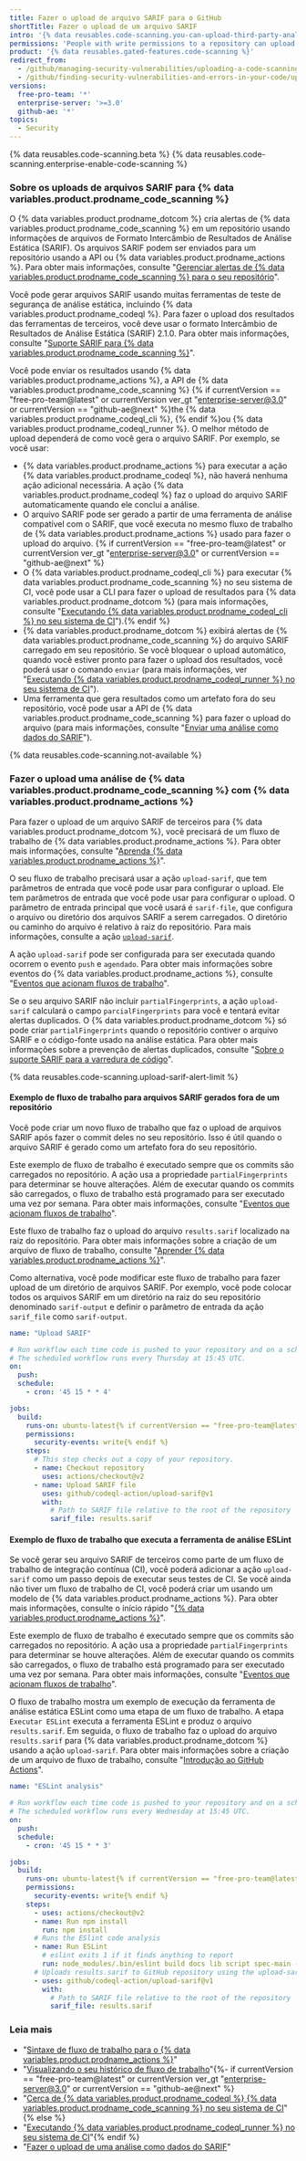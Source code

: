 ```yaml
---
title: Fazer o upload de arquivo SARIF para o GitHub
shortTitle: Fazer o upload de um arquivo SARIF
intro: '{% data reusables.code-scanning.you-can-upload-third-party-analysis %}'
permissions: 'People with write permissions to a repository can upload {% data variables.product.prodname_code_scanning %} data generated outside {% data variables.product.prodname_dotcom %}.'
product: '{% data reusables.gated-features.code-scanning %}'
redirect_from:
  - /github/managing-security-vulnerabilities/uploading-a-code-scanning-analysis-to-github
  - /github/finding-security-vulnerabilities-and-errors-in-your-code/uploading-a-sarif-file-to-github
versions:
  free-pro-team: '*'
  enterprise-server: '>=3.0'
  github-ae: '*'
topics:
  - Security
---
```


<!--For this article in earlier GHES versions, see /content/github/finding-security-vulnerabilities-and-errors-in-your-code-->

{% data reusables.code-scanning.beta %}
{% data reusables.code-scanning.enterprise-enable-code-scanning %}

### Sobre os uploads de arquivos SARIF para {% data variables.product.prodname_code_scanning %}

O {% data variables.product.prodname_dotcom %} cria alertas de {% data variables.product.prodname_code_scanning %} em um repositório usando informações de arquivos de Formato Intercâmbio de Resultados de Análise Estática (SARIF). Os arquivos SARIF podem ser enviados para um repositório usando a API ou {% data variables.product.prodname_actions %}. Para obter mais informações, consulte "[Gerenciar alertas de {% data variables.product.prodname_code_scanning %} para o seu repositório](/code-security/secure-coding/managing-code-scanning-alerts-for-your-repository)".

Você pode gerar arquivos SARIF usando muitas ferramentas de teste de segurança de análise estática, incluindo {% data variables.product.prodname_codeql %}. Para fazer o upload dos resultados das ferramentas de terceiros, você deve usar o formato Intercâmbio de Resultados de Análise Estática (SARIF) 2.1.0. Para obter mais informações, consulte "[Suporte SARIF para {% data variables.product.prodname_code_scanning %}](/code-security/secure-coding/sarif-support-for-code-scanning)".

Você pode enviar os resultados usando {% data variables.product.prodname_actions %}, a API de {% data variables.product.prodname_code_scanning %} {% if currentVersion == "free-pro-team@latest" or currentVersion ver_gt "enterprise-server@3.0" or currentVersion == "github-ae@next" %}the {% data variables.product.prodname_codeql_cli %}, {% endif %}ou {% data variables.product.prodname_codeql_runner %}. O melhor método de upload dependerá de como você gera o arquivo SARIF. Por exemplo, se você usar:

- {% data variables.product.prodname_actions %} para executar a ação {% data variables.product.prodname_codeql %}, não haverá nenhuma ação adicional necessária. A ação {% data variables.product.prodname_codeql %} faz o upload do arquivo SARIF automaticamente quando ele conclui a análise.
- O arquivo SARIF pode ser gerado a partir de uma ferramenta de análise compatível com o SARIF, que você executa no mesmo fluxo de trabalho de {% data variables.product.prodname_actions %} usado para fazer o upload do arquivo. {% if currentVersion == "free-pro-team@latest" or currentVersion ver_gt "enterprise-server@3.0" or currentVersion == "github-ae@next" %}
 - O {% data variables.product.prodname_codeql_cli %} para executar {% data variables.product.prodname_code_scanning %} no seu sistema de CI, você pode usar a CLI para fazer o upload de resultados para {% data variables.product.prodname_dotcom %} (para mais informações, consulte "[Executando {% data variables.product.prodname_codeql_cli %} no seu sistema de CI](/code-security/secure-coding/running-codeql-cli-in-your-ci-system)").{% endif %}
- {% data variables.product.prodname_dotcom %} exibirá alertas de {% data variables.product.prodname_code_scanning %} do arquivo SARIF carregado em seu repositório. Se você bloquear o upload automático, quando você estiver pronto para fazer o upload dos resultados, você poderá usar o comando `enviar` (para mais informações, ver "[Executando {% data variables.product.prodname_codeql_runner %} no seu sistema de CI](/code-security/secure-coding/running-codeql-runner-in-your-ci-system)").
- Uma ferramenta que gera resultados como um artefato fora do seu repositório, você pode usar a API de {% data variables.product.prodname_code_scanning %} para fazer o upload do arquivo (para mais informações, consulte "[Enviar uma análise como dados do SARIF](/rest/reference/code-scanning#upload-an-analysis-as-sarif-data)").

{% data reusables.code-scanning.not-available %}

### Fazer o upload uma análise de {% data variables.product.prodname_code_scanning %} com {% data variables.product.prodname_actions %}

Para fazer o upload de um arquivo SARIF de terceiros para {% data variables.product.prodname_dotcom %}, você precisará de um fluxo de trabalho de {% data variables.product.prodname_actions %}. Para obter mais informações, consulte "[Aprenda {% data variables.product.prodname_actions %}](/actions/learn-github-actions)".

O seu fluxo de trabalho precisará usar a ação `upload-sarif`, que tem parâmetros de entrada que você pode usar para configurar o upload. Ele tem parâmetros de entrada que você pode usar para configurar o upload. O parâmetro de entrada principal que você usará é `sarif-file`, que configura o arquivo ou diretório dos arquivos SARIF a serem carregados. O diretório ou caminho do arquivo é relativo à raiz do repositório. Para mais informações, consulte a ação [`upload-sarif`](https://github.com/github/codeql-action/tree/HEAD/upload-sarif).

A ação `upload-sarif` pode ser configurada para ser executada quando ocorrem o evento `push` e `agendado`. Para obter mais informações sobre eventos do {% data variables.product.prodname_actions %}, consulte "[Eventos que acionam fluxos de trabalho](/actions/reference/events-that-trigger-workflows)".

Se o seu arquivo SARIF não incluir `partialFingerprints`, a ação `upload-sarif` calculará o campo `parcialFingerprints` para você e tentará evitar alertas duplicados. O {% data variables.product.prodname_dotcom %} só pode criar `partialFingerprints` quando o repositório contiver o arquivo SARIF e o código-fonte usado na análise estática. Para obter mais informações sobre a prevenção de alertas duplicados, consulte "[Sobre o suporte SARIF para a varredura de código](/code-security/secure-coding/sarif-support-for-code-scanning#preventing-duplicate-alerts-using-fingerprints)".

{% data reusables.code-scanning.upload-sarif-alert-limit %}

#### Exemplo de fluxo de trabalho para arquivos SARIF gerados fora de um repositório

Você pode criar um novo fluxo de trabalho que faz o upload de arquivos SARIF após fazer o commit deles no seu repositório. Isso é útil quando o arquivo SARIF é gerado como um artefato fora do seu repositório.

Este exemplo de fluxo de trabalho é executado sempre que os commits são carregados no repositório. A ação usa a propriedade `partialFingerprints` para determinar se houve alterações. Além de executar quando os commits são carregados, o fluxo de trabalho está programado para ser executado uma vez por semana. Para obter mais informações, consulte "[Eventos que acionam fluxos de trabalho](/actions/reference/events-that-trigger-workflows)".

Este fluxo de trabalho faz o upload do arquivo `results.sarif` localizado na raiz do repositório. Para obter mais informações sobre a criação de um arquivo de fluxo de trabalho, consulte "[Aprender {% data variables.product.prodname_actions %}](/actions/learn-github-actions)".

Como alternativa, você pode modificar este fluxo de trabalho para fazer upload de um diretório de arquivos SARIF. Por exemplo, você pode colocar todos os arquivos SARIF em um diretório na raiz do seu repositório denominado `sarif-output` e definir o parâmetro de entrada da ação `sarif_file` como `sarif-output`.

```yaml
name: "Upload SARIF"

# Run workflow each time code is pushed to your repository and on a schedule.
# The scheduled workflow runs every Thursday at 15:45 UTC.
on:
  push:
  schedule:
    - cron: '45 15 * * 4'

jobs:
  build:
    runs-on: ubuntu-latest{% if currentVersion == "free-pro-team@latest" or currentVersion ver_gt "enterprise-server@3.1" or currentVersion == "github-ae@next" %}
    permissions:
      security-events: write{% endif %}
    steps:
      # This step checks out a copy of your repository.
      - name: Checkout repository
        uses: actions/checkout@v2
      - name: Upload SARIF file
        uses: github/codeql-action/upload-sarif@v1
        with:
          # Path to SARIF file relative to the root of the repository
          sarif_file: results.sarif
```

#### Exemplo de fluxo de trabalho que executa a ferramenta de análise ESLint

Se você gerar seu arquivo SARIF de terceiros como parte de um fluxo de trabalho de integração contínua (CI), você poderá adicionar a ação `upload-sarif` como um passo depois de executar seus testes de CI. Se você ainda não tiver um fluxo de trabalho de CI, você poderá criar um usando um modelo de {% data variables.product.prodname_actions %}. Para obter mais informações, consulte o início rápido "[{% data variables.product.prodname_actions %}](/actions/quickstart)".

Este exemplo de fluxo de trabalho é executado sempre que os commits são carregados no repositório. A ação usa a propriedade `partialFingerprints` para determinar se houve alterações. Além de executar quando os commits são carregados, o fluxo de trabalho está programado para ser executado uma vez por semana. Para obter mais informações, consulte "[Eventos que acionam fluxos de trabalho](/actions/reference/events-that-trigger-workflows)".

O fluxo de trabalho mostra um exemplo de execução da ferramenta de análise estática ESLint como uma etapa de um fluxo de trabalho. A etapa `Executar ESLint` executa a ferramenta ESLint e produz o arquivo `results.sarif`. Em seguida, o fluxo de trabalho faz o upload do arquivo `results.sarif` para {% data variables.product.prodname_dotcom %} usando a ação `upload-sarif`. Para obter mais informações sobre a criação de um arquivo de fluxo de trabalho, consulte "[Introdução ao GitHub Actions](/actions/learn-github-actions/introduction-to-github-actions)".

```yaml
name: "ESLint analysis"

# Run workflow each time code is pushed to your repository and on a schedule.
# The scheduled workflow runs every Wednesday at 15:45 UTC.
on:
  push:
  schedule:
    - cron: '45 15 * * 3'

jobs:
  build:
    runs-on: ubuntu-latest{% if currentVersion == "free-pro-team@latest" or currentVersion ver_gt "enterprise-server@3.1" or currentVersion == "github-ae@next" %}
    permissions:
      security-events: write{% endif %}
    steps:
      - uses: actions/checkout@v2
      - name: Run npm install
        run: npm install
      # Runs the ESlint code analysis
      - name: Run ESLint
        # eslint exits 1 if it finds anything to report
        run: node_modules/.bin/eslint build docs lib script spec-main -f node_modules/@microsoft/eslint-formatter-sarif/sarif.js -o results.sarif || true
      # Uploads results.sarif to GitHub repository using the upload-sarif action
      - uses: github/codeql-action/upload-sarif@v1
        with:
          # Path to SARIF file relative to the root of the repository
          sarif_file: results.sarif
```

### Leia mais

- "[Sintaxe de fluxo de trabalho para o {% data variables.product.prodname_actions %}](/actions/reference/workflow-syntax-for-github-actions)"
- "[Visualizando o seu histórico de fluxo de trabalho](/actions/managing-workflow-runs/viewing-workflow-run-history)"{%- if currentVersion == "free-pro-team@latest" or currentVersion ver_gt "enterprise-server@3.0" or currentVersion == "github-ae@next" %}
- "[Cerca de {% data variables.product.prodname_codeql %} {% data variables.product.prodname_code_scanning %} no seu sistema de CI](/code-security/secure-coding/about-codeql-code-scanning-in-your-ci-system)"{% else %}
- "[Executando {% data variables.product.prodname_codeql_runner %} no seu sistema de CI](/code-security/secure-coding/running-codeql-runner-in-your-ci-system)"{% endif %}
- "[Fazer o upload de uma análise como dados do SARIF](/rest/reference/code-scanning#upload-an-analysis-as-sarif-data)"
